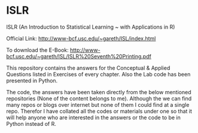 # ISLR 

ISLR (An Introduction to Statistical Learning ~ with Applications in R)

Official Link: http://www-bcf.usc.edu/~gareth/ISL/index.html

To download the E-Book: http://www-bcf.usc.edu/~gareth/ISL/ISLR%20Seventh%20Printing.pdf


This repository contains the answers for the Conceptual &amp; Applied Questions listed in Exercises of every chapter. Also the Lab code has been presented in Python.


The code, the answers have been taken directly from the below mentioned repositories (None of the content belongs to me). Although the we can find many repos or blogs over internet but none of them I could find at a single repo. Therefor I have collated all the codes or materials under one so that it will help anyone who are interested in the answers or the code to be in Python instead of R.  
